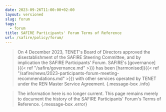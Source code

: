 ```yaml
---
date: 2023-09-26T11:00:00+02:00
layout: versioned
slug: forum
tags:
  - forum
title: SAFIRE Participants' Forum Terms of Reference
url: /safire/policy/forum/
---
```


> On 4 December 2023, TENET's Board of Directors approved the disestablishment of the SAFIRE Steering Committee, and by implication the SAFIRE Participants' Forum. SAFIRE's [governance]({{< ref "/safire/governance.md" >}}) has been [harmonised]({{< ref "/safire/news/2023-participants-forum-meeting-recommendations.md" >}}) with other services operated by TENET under the REN Master Service Agreement.
{.message-box .info}

> The information here is no longer current. This page remains merely to document the history of the SAFIRE Participants' Forum's Terms of Reference.
{.message-box .error}
